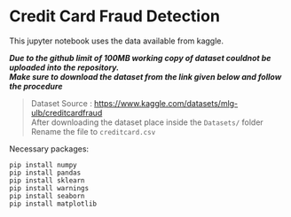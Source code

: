 # Credit Card Fraud Detection
This jupyter notebook uses the data available from kaggle.

***Due to the github limit of 100MB working copy of dataset couldnot be uploaded into the repository. <br> Make sure to download the dataset from the link given below and follow the procedure***

> Dataset Source : https://www.kaggle.com/datasets/mlg-ulb/creditcardfraud <br>
> After downloading the dataset place inside the `Datasets/` folder
> Rename the file to `creditcard.csv`

Necessary packages:
```shell
pip install numpy
pip install pandas
pip install sklearn
pip install warnings
pip install seaborn
pip install matplotlib
```
